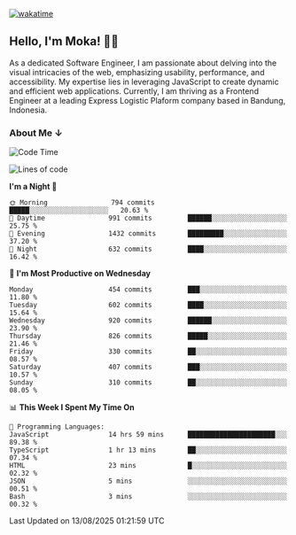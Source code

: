 [![wakatime](https://wakatime.com/badge/user/af9abd23-dba3-4dbe-973c-b045a9417a55.svg?style=social)](https://wakatime.com/@af9abd23-dba3-4dbe-973c-b045a9417a55)
## Hello, I'm Moka! 👋🏼


As a dedicated Software Engineer, I am passionate about delving into the visual intricacies of the web, emphasizing usability, performance, and accessibility. My expertise lies in leveraging JavaScript to create dynamic and efficient web applications. Currently, I am thriving as a Frontend Engineer at a leading Express Logistic Plaform company based in Bandung, Indonesia.

### About Me ↓

<!--START_SECTION:waka-->
![Code Time](http://img.shields.io/badge/Code%20Time-12%2C449%20hrs%201%20min-blue)

![Lines of code](https://img.shields.io/badge/From%20Hello%20World%20I%27ve%20Written-9.6%20million%20lines%20of%20code-blue)

**I'm a Night 🦉** 

```text
🌞 Morning                794 commits         █████░░░░░░░░░░░░░░░░░░░░   20.63 % 
🌆 Daytime                991 commits         ██████░░░░░░░░░░░░░░░░░░░   25.75 % 
🌃 Evening                1432 commits        █████████░░░░░░░░░░░░░░░░   37.20 % 
🌙 Night                  632 commits         ████░░░░░░░░░░░░░░░░░░░░░   16.42 % 
```
📅 **I'm Most Productive on Wednesday** 

```text
Monday                   454 commits         ███░░░░░░░░░░░░░░░░░░░░░░   11.80 % 
Tuesday                  602 commits         ████░░░░░░░░░░░░░░░░░░░░░   15.64 % 
Wednesday                920 commits         ██████░░░░░░░░░░░░░░░░░░░   23.90 % 
Thursday                 826 commits         █████░░░░░░░░░░░░░░░░░░░░   21.46 % 
Friday                   330 commits         ██░░░░░░░░░░░░░░░░░░░░░░░   08.57 % 
Saturday                 407 commits         ███░░░░░░░░░░░░░░░░░░░░░░   10.57 % 
Sunday                   310 commits         ██░░░░░░░░░░░░░░░░░░░░░░░   08.05 % 
```


📊 **This Week I Spent My Time On** 

```text
💬 Programming Languages: 
JavaScript               14 hrs 59 mins      ██████████████████████░░░   89.38 % 
TypeScript               1 hr 13 mins        ██░░░░░░░░░░░░░░░░░░░░░░░   07.34 % 
HTML                     23 mins             █░░░░░░░░░░░░░░░░░░░░░░░░   02.32 % 
JSON                     5 mins              ░░░░░░░░░░░░░░░░░░░░░░░░░   00.51 % 
Bash                     3 mins              ░░░░░░░░░░░░░░░░░░░░░░░░░   00.32 % 
```


 Last Updated on 13/08/2025 01:21:59 UTC
<!--END_SECTION:waka-->
